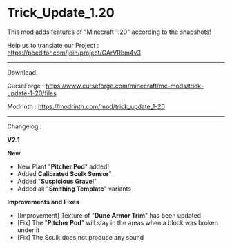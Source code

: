 # Trick_Update_1.20
This mod adds features of "Minecraft 1.20" according to the snapshots!

Help us to translate our Project : https://poeditor.com/join/project/GArVRbm4v3

__________________
Download

CurseForge : https://www.curseforge.com/minecraft/mc-mods/trick-update-1-20/files

Modrinth :  https://modrinth.com/mod/trick_update_1-20
__________________

Changelog :

**V2.1**

**New**
- New Plant "**Pitcher Pod**" added!
- Added **Calibrated Sculk Sensor**"
- Added "**Suspicious Gravel**"
- Added all "**Smithing Template**" variants 

**Improvements and Fixes**
- [Improvement] Texture of "**Dune Armor Trim**" has been updated
- [Fix] The "**Pitcher Pod**" will stay in the areas when a block was broken under it
- [Fix] The Sculk does not produce any sound
